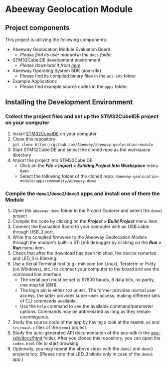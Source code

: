 
# Abeeway Geolocation Module

## Project components

This project is utilizing the following components:

- Abeeway Geolocation Module Evaluation Board
  - *Please find its user manual in the `docs` folder*
- STM32CubeIDE development environment
  - *Please download it from [here](https://www.st.com/en/development-tools/stm32cubeide.html)*
- Abeeway Operating System SDK (aos-sdk)
  - Please find its compiled binary files in the `aos-sdk` folder
- Example Applications
  - Please find example source codes in the `apps` folder.

## Installing the Development Environment

### Collect the project files and set up the STM32CubeIDE project on your computer

1. Install [STM32CubeIDE](https://www.st.com/en/development-tools/stm32cubeide.html) on your computer
2. Clone this repository:  
   `git clone https://github.com/Abeeway/abeeway-geolocation-module`
3. Start STM32CubeIDE and select the cloned repo as the workspace directory
4. Import the project into STM32CubeIDE
   - Click on the **_File > Import > Existing Project Into Workspace_** menu item
   - Select the following folder of the cloned repo: `abeeway-geolocation-module/apps/community/abeeway-demo`

### Compile the `demo1`/`demo2`/`demo3` apps and install one of them the Module

1. Open the `abeeway-demo` folder in the Project Explorer and select the `demo1` project
2. Compile the code by clicking on the **_Project > Build Project_** menu item.
3. Connect the Evaluation Board to your computer with an USB cable through USB_3 port.
4. Write the compiled firmware to the Abeeway Geolocation Module through the module's built-in ST-Link debugger by clicking on the **_Run > Run_** menu item.
5. Check that after the download has been finished, the device restarted and LED_3 is Blinking.
6. Use a Serial Terminal tool (e.g.: minicom (on Linux), Teraterm or Putty (on Windows), etc.) to connect your computer to the board and see the command line interface
   - The serial port must be set to 57600 bauds, 8 data bits, no parity, one stop bit (8N1).
   - The login pin is either `123` or `456`, The former provides normal user access, the latter provides super-user access, making different sets of CLI commands available.
   - Use the `help` command to see the available command/parameter options. Commands may be abbreviated as long as they remain unambiguous.
7. Study the source code of the app by having a look at the `README.md` and `src/main.c` files of the `demo1` project.
8. Study the auto-generated API documentation of the aos-sdk in the [aos-sdk/docs/html](../aos-sdk/docs/html) folder. After you cloned this repository, you can open the `index.html` file to start browsing.
9. Optionally, you may repeat the above steps with the `demo2` and `demo3` projects too. (Please note that LED_3 blinks only in case of the `demo1` app.)